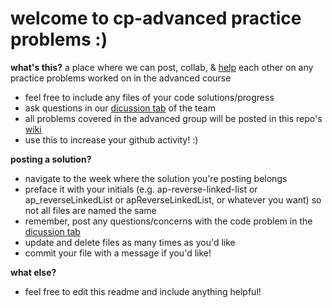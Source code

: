# welcome to cp-advanced practice problems :)
<strong>what's this?</strong>
a place where we can post, collab, & <u>help</u> each other on any practice problems worked on in the advanced course

- feel free to include any files of your code solutions/progress
- ask questions in our <a href="https://github.com/orgs/CP-advanced/teams/observers/discussions">dicussion tab</a> of the team
- all problems covered in the advanced group will be posted in this repo's <a href="https://github.com/CP-advanced/practice-problems/wiki">wiki</a>
- use this to increase your github activity! :)

<strong>posting a solution?</strong>

- navigate to the week where the solution you're posting belongs 
- preface it with your initials (e.g. ap-reverse-linked-list or ap_reverseLinkedList or apReverseLinkedList, or whatever you want) so not all files are named the same
- remember, post any questions/concerns with the code problem in the <a href="https://github.com/orgs/CP-advanced/teams/observers/discussions">dicussion tab</a>
- update and delete files as many times as you'd like
- commit your file with a message if you'd like!

<strong>what else?</strong>

- feel free to edit this readme and include anything helpful!

